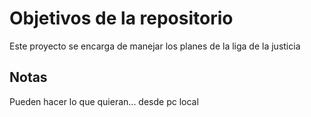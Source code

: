# Objetivos de la repositorio

Este proyecto se encarga de manejar los planes de la liga de la justicia


## Notas
Pueden hacer lo que quieran... desde pc local
